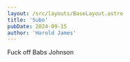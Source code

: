 ```yaml
---
layout: /src/layouts/BaseLayout.astro
title: 'Subo'
pubDate: 2024-09-15
author: 'Harold James'
---
```

Fuck off Babs Johnson